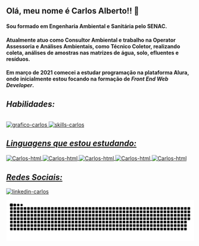 ## Olá, meu nome é Carlos Alberto!! 👋

#### Sou formado em Engenharia Ambiental e Sanitária pelo SENAC.

#### Atualmente atuo como Consultor Ambiental e trabalho na Operator Assessoria e Análises Ambientais, como Técnico Coletor, realizando coleta, análises de amostras nas matrizes de água, solo, efluentes e resíduos.
  
#### Em março de 2021 comecei a estudar programação na plataforma Alura, onde inicialmente estou focando na formação de **_Front End Web Developer_**.

## *Habilidades:*
<div>
  <a href="https://github.com/bernardofilho"><br>
  <img height="150em" alt="grafico-carlos" src="https://github-readme-stats.vercel.app/api?username=bernardofilho&show_icons=true&theme=dracula&include_all_commits=true&count_private=true"/>
  <img height="150em" alt="skills-carlos" src="https://github-readme-stats.vercel.app/api/top-langs/?username=bernardofilho&layout=compact&langs_count=16&theme=dracula"/>
</div>
  
## *Linguagens que estou estudando:*   
<div>
  <img align="center" alt="Carlos-html" height="30" width="40" src="https://cdn.jsdelivr.net/gh/devicons/devicon/icons/html5/html5-plain.svg"/>
  <img align="center" alt="Carlos-html" height="30" width="40" src="https://cdn.jsdelivr.net/gh/devicons/devicon/icons/javascript/javascript-plain.svg"/>
  <img align="center" alt="Carlos-html" height="30" width="40" src="https://cdn.jsdelivr.net/gh/devicons/devicon/icons/css3/css3-plain.svg"/>
  <img align="center" alt="Carlos-html" height="30" width="40" src="https://cdn.jsdelivr.net/gh/devicons/devicon/icons/sass/sass-original.svg"/>
  <img align="center" alt="Carlos-html" height="30" width="40" src="https://cdn.jsdelivr.net/gh/devicons/devicon/icons/bootstrap/bootstrap-plain.svg"/>  
</div>
  
## *Redes Sociais:*
<div>
  <a href="https://www.linkedin.com/in/carlos-alberto-bernardo/"/>
  <img height="30" width="40" alt="linkedin-carlos" src="https://cdn.jsdelivr.net/gh/devicons/devicon/icons/linkedin/linkedin-original.svg"/> 
</div>
  
  ![Snake animation](https://github.com/bernardofilho/bernardofilho/blob/output/github-contribution-grid-snake.svg)
  






